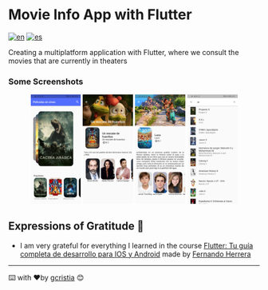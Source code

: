 # Movie Info App with Flutter
[![en](https://img.shields.io/badge/lang-en-red.svg)](https://github.com/gcristia/Movie-Info-App-with-Flutter/blob/main/README.md)
[![es](https://img.shields.io/badge/lang-es-yellow.svg)](https://github.com/gcristia/Movie-Info-App-with-Flutter/blob/main/README.es.md)

Creating a multiplatform application with Flutter, where we consult the movies that are currently in theaters

### Some Screenshots 
<p align="center" width="100%">
    <img width="20%" src="screenshot/1.jpg" alt="Home"> 
    <img width="20%" src="screenshot/2.jpg" alt="Description Movie"> 
    <img width="20%" src="screenshot/3.jpg" alt="Description Movie"> 
    <img width="20%" src="screenshot/4.jpg" alt="Search Movie"> 
</p> 

## Expressions of Gratitude 🎁
* I am very grateful for everything I learned in the course [Flutter: Tu guía completa de desarrollo para IOS y Android](https://www.udemy.com/course/flutter-ios-android-fernando-herrera) made by [Fernando Herrera](https://fernando-herrera.com/)
---
⌨️ with ❤️by [gcristia](https://github.com/gcristia) 😊